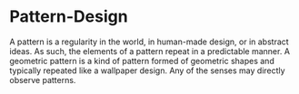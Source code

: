 # Pattern-Design
A pattern is a regularity in the world, in human-made design, or in abstract ideas. As such, the elements of a pattern repeat in a predictable manner. A geometric pattern is a kind of pattern formed of geometric shapes and typically repeated like a wallpaper design. Any of the senses may directly observe patterns.
